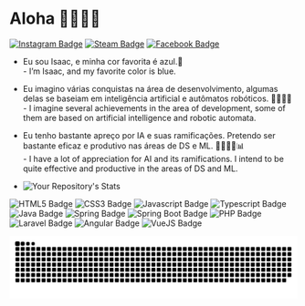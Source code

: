 # Aloha 🙋🏾‍♂️🙂
[![Instagram Badge](https://img.shields.io/badge/Instagram-E4405F?style=for-the-badge&logo=instagram&logoColor=white&link=https://www.instagram.com/isaacscardoso/)](https://www.instagram.com/isaacscardoso/)
[![Steam Badge](https://img.shields.io/badge/Steam-000000?style=for-the-badge&logo=steam&logoColor=white&link=https://steamcommunity.com/profiles/76561198147567190/)](https://steamcommunity.com/profiles/76561198147567190/)
[![Facebook Badge](https://img.shields.io/badge/Facebook-1877F2?style=for-the-badge&logo=facebook&logoColor=white&link=https://www.facebook.com/isaacscardoso/)](https://www.facebook.com/isaacscardoso/)


- Eu sou Isaac, e minha cor favorita é azul.💙<br>- I’m Isaac, and my favorite color is blue.

- Eu imagino várias conquistas na área de desenvolvimento, algumas delas se baseiam em inteligência artificial e autômatos robóticos. 🦾🤖🦿🌐<br>- I imagine several achievements in the area of development, some of them are based on artificial intelligence and robotic automata.

- Eu tenho bastante apreço por IA e suas ramificações. Pretendo ser bastante eficaz e produtivo nas áreas de DS e ML. 👨🏾‍💻🧮📊<br>- I have a lot of appreciation for AI and its ramifications. I intend to be quite effective and productive in the areas of DS and ML.

- ![Your Repository's Stats](https://github-readme-stats.vercel.app/api/top-langs/?username=isaacscardoso&theme=tokyonight&layout=compact)

![HTML5 Badge](https://img.shields.io/badge/HTML5-E34F26?style=for-the-badge&logo=html5&logoColor=white)
![CSS3 Badge](https://img.shields.io/badge/CSS3-1572B6?style=for-the-badge&logo=css3&logoColor=white)
![Javascript Badge](	https://img.shields.io/badge/JavaScript-323330?style=for-the-badge&logo=javascript&logoColor=F7DF1E)
![Typescript Badge](https://img.shields.io/badge/TypeScript-007ACC?style=for-the-badge&logo=typescript&logoColor=white)
![Java Badge](https://img.shields.io/badge/Java-white?style=for-the-badge&logo=java&logoColor=FF0000)
![Spring Badge](https://img.shields.io/badge/Spring-6DB33F?style=for-the-badge&logo=spring&logoColor=white)
![Spring Boot Badge](https://img.shields.io/badge/Spring_Boot-F2F4F9?style=for-the-badge&logo=spring-boot)
![PHP Badge](https://img.shields.io/badge/PHP-BF40BF?style=for-the-badge&logo=php&logoColor=white)
![Laravel Badge](https://img.shields.io/badge/laravel-DC143C?style=for-the-badge&logo=laravel&logoColor=white)
![Angular Badge](https://img.shields.io/badge/Angular-DD0031?style=for-the-badge&logo=angular&logoColor=white)
![VueJS Badge](https://img.shields.io/badge/Vue.js-35495E?style=for-the-badge&logo=vuedotjs&logoColor=4FC08D)

![Contributions Snake GIF](https://github.com/Platane/snk/raw/output/github-contribution-grid-snake.svg)

<!--
![Anurag's GitHub stats](https://github-readme-stats.vercel.app/api?username=isaacscardoso&show_icons=true&theme=tokyonight)

**isaacscardoso/isaacscardoso** is a ✨ _special_ ✨ repository because its `README.md` (this file) appears on your GitHub profile.

Here are some ideas to get you started:

- 🔭 I’m currently working on ...
- 🌱 I’m currently learning ...
- 👯 I’m looking to collaborate on ...
- 🤔 I’m looking for help with ...
- 💬 Ask me about ...
- 📫 How to reach me: ...
- 😄 Pronouns: ...
- ⚡ Fun fact: ...
-->
